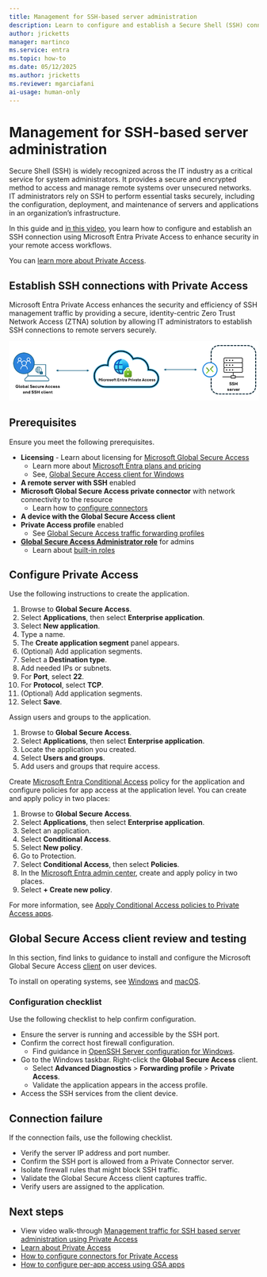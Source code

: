 ```yaml
---
title: Management for SSH-based server administration
description: Learn to configure and establish a Secure Shell (SSH) connection using Microsoft Entra Private Access for enhanced security.
author: jricketts
manager: martinco
ms.service: entra
ms.topic: how-to
ms.date: 05/12/2025
ms.author: jricketts
ms.reviewer: mgarciafani
ai-usage: human-only
---
```


# Management for SSH-based server administration

Secure Shell (SSH) is widely recognized across the IT industry as a critical service for system administrators. It provides a secure and encrypted method to access and manage remote systems over unsecured networks.
IT administrators rely on SSH to perform essential tasks securely, including the configuration, deployment, and maintenance of servers and applications in an organization’s infrastructure.
 
In this guide and [in this video](https://www.youtube.com/watch?v=n6gTjAK-Y0Y), you learn how to configure and establish an SSH connection using Microsoft Entra Private Access to enhance security in your remote access workflows.

You can [learn more about Private Access](concept-private-access.md).

## Establish SSH connections with Private Access

Microsoft Entra Private Access enhances the security and efficiency of SSH management traffic by providing a secure, identity-centric Zero Trust Network Access (ZTNA) solution by allowing IT administrators to establish SSH connections to remote servers securely. 

   ![Diagram of an SSH connection using Private Access.](./media/how-to-manage-ssh-server-administration/ssh-service.png)

## Prerequisites

Ensure you meet the following prerequisites.

* **Licensing** - Learn about licensing for [Microsoft Global Secure Access](overview-what-is-global-secure-access.md)
  * Learn more about [Microsoft Entra plans and pricing](https://aka.ms/azureadlicense)
  * See, [Global Secure Access client for Windows](how-to-install-windows-client.md)
* **A remote server with SSH** enabled
* **Microsoft Global Secure Access private connector** with network connectivity to the resource
  * Learn how to [configure connectors](how-to-configure-connectors.md)
* **A device with the Global Secure Access client**
* **Private Access profile** enabled
  * See [Global Secure Access traffic forwarding profiles](concept-traffic-forwarding.md)
* **[Global Secure Access Administrator role](/azure/active-directory/roles/permissions-reference)** for admins
  * Learn about [built-in roles](reference-role-based-permissions.md)

## Configure Private Access

Use the following instructions to create the application.

1. Browse to **Global Secure Access**.
2. Select **Applications**, then select **Enterprise application**.
3. Select **New application**. 
4. Type a name.
5. The **Create application segment** panel appears.
6. (Optional) Add application segments.
7. Select a **Destination type**. 
8. Add needed IPs or subnets. 
9. For **Port**, select **22**. 
10. For **Protocol**, select **TCP**. 
11. (Optional) Add application segments. 
12. Select **Save**.

Assign users and groups to the application.

1. Browse to **Global Secure Access**.
2. Select **Applications**, then select **Enterprise application**.
3. Locate the application you created.
4. Select **Users and groups**.
5. Add users and groups that require access.

Create [Microsoft Entra Conditional Access](../identity/conditional-access/overview.md) policy for the application and configure policies for app access at the application level. You can create and apply policy in two places: 

1. Browse to **Global Secure Access**.
2. Select **Applications**, then select **Enterprise application**.
3. Select an application.
4. Select **Conditional Access**.
5. Select **New policy**.
6. Go to Protection.
7. Select **Conditional Access**, then select **Policies**.
8. In the [Microsoft Entra admin center](https://entra.microsoft.com/), create and apply policy in two places.
9. Select **+ Create new policy**.

For more information, see [Apply Conditional Access policies to Private Access apps](how-to-target-resource-private-access-apps.md). 

## Global Secure Access client review and testing

In this section, find links to guidance to install and configure the Microsoft Global Secure Access [client](concept-clients.md) on user devices.  

To install on operating systems, see [Windows](how-to-install-windows-client.md) and [macOS](how-to-install-macos-client.md).  

### Configuration checklist

Use the following checklist to help confirm configuration.

* Ensure the server is running and accessible by the SSH port.
* Confirm the correct host firewall configuration.
  * Find guidance in [OpenSSH Server configuration for Windows](/windows-server/administration/OpenSSH/openssh-server-configuration).
* Go to the Windows taskbar. Right-click the **Global Secure Access** client.
  * Select **Advanced Diagnostics** > **Forwarding profile** > **Private Access**.
  * Validate the application appears in the access profile.
* Access the SSH services from the client device.  

## Connection failure

If the connection fails, use the following checklist.

* Verify the server IP address and port number. 
* Confirm the SSH port is allowed from a Private Connector server. 
* Isolate firewall rules that might block SSH traffic. 
* Validate the Global Secure Access client captures traffic. 
* Verify users are assigned to the application. 

## Next steps

* View video walk-through [Management traffic for SSH based server administration using Private Access](https://www.youtube.com/watch?v=n6gTjAK-Y0Y)
* [Learn about Private Access](concept-private-access.md)
* [How to configure connectors for Private Access](how-to-configure-connectors.md)
* [How to configure per-app access using GSA apps](how-to-configure-per-app-access.md)
